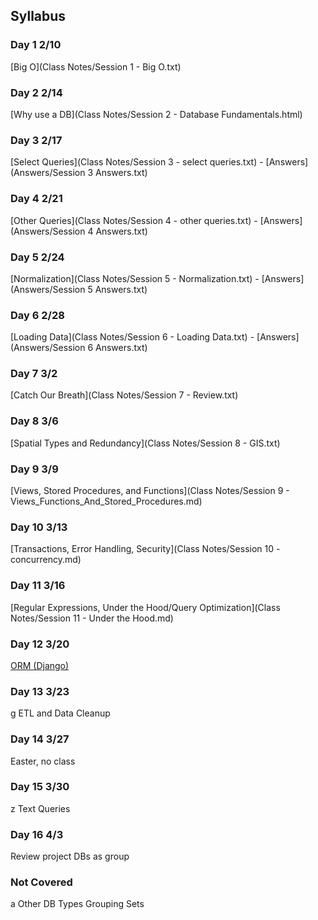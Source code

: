 ## Syllabus
### Day 1 2/10
[Big O](Class Notes/Session 1 - Big O.txt)
### Day 2 2/14
[Why use a DB](Class Notes/Session 2 - Database Fundamentals.html)
### Day 3 2/17
[Select Queries](Class Notes/Session 3 - select queries.txt) - [Answers](Answers/Session 3 Answers.txt)
### Day 4 2/21
[Other Queries](Class Notes/Session 4 - other queries.txt) - [Answers](Answers/Session 4 Answers.txt)
### Day 5 2/24
[Normalization](Class Notes/Session 5 - Normalization.txt) - [Answers](Answers/Session 5 Answers.txt)
### Day 6 2/28
[Loading Data](Class Notes/Session 6 - Loading Data.txt) - [Answers](Answers/Session 6 Answers.txt)
### Day 7 3/2
[Catch Our Breath](Class Notes/Session 7 - Review.txt)
### Day 8 3/6
[Spatial Types and Redundancy](Class Notes/Session 8 - GIS.txt)
### Day 9 3/9
[Views, Stored Procedures, and Functions](Class Notes/Session 9 - Views_Functions_And_Stored_Procedures.md)
### Day 10 3/13
[Transactions, Error Handling, Security](Class Notes/Session 10 - concurrency.md)
### Day 11 3/16
[Regular Expressions, Under the Hood/Query Optimization](Class Notes/Session 11 - Under the Hood.md)
### Day 12 3/20
[ORM (Django)](hack-university-orm-master/README.md)
### Day 13 3/23
g ETL and Data Cleanup
### Day 14 3/27
Easter, no class
### Day 15 3/30
z Text Queries
### Day 16 4/3
Review project DBs as group

### Not Covered
a Other DB Types
Grouping Sets